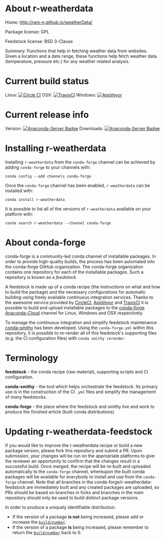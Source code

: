 About r-weatherdata
===================

Home: http://ram-n.github.io/weatherData/

Package license: GPL

Feedstock license: BSD 3-Clause

Summary: Functions that help in fetching weather data from websites. Given a location and a date range, these functions help fetch weather data (temperature, pressure etc.) for any weather related analysis.



Current build status
====================

Linux: [![Circle CI](https://circleci.com/gh/conda-forge/r-weatherdata-feedstock.svg?style=shield)](https://circleci.com/gh/conda-forge/r-weatherdata-feedstock)
OSX: [![TravisCI](https://travis-ci.org/conda-forge/r-weatherdata-feedstock.svg?branch=master)](https://travis-ci.org/conda-forge/r-weatherdata-feedstock)
Windows: [![AppVeyor](https://ci.appveyor.com/api/projects/status/github/conda-forge/r-weatherdata-feedstock?svg=True)](https://ci.appveyor.com/project/conda-forge/r-weatherdata-feedstock/branch/master)

Current release info
====================
Version: [![Anaconda-Server Badge](https://anaconda.org/conda-forge/r-weatherdata/badges/version.svg)](https://anaconda.org/conda-forge/r-weatherdata)
Downloads: [![Anaconda-Server Badge](https://anaconda.org/conda-forge/r-weatherdata/badges/downloads.svg)](https://anaconda.org/conda-forge/r-weatherdata)

Installing r-weatherdata
========================

Installing `r-weatherdata` from the `conda-forge` channel can be achieved by adding `conda-forge` to your channels with:

```
conda config --add channels conda-forge
```

Once the `conda-forge` channel has been enabled, `r-weatherdata` can be installed with:

```
conda install r-weatherdata
```

It is possible to list all of the versions of `r-weatherdata` available on your platform with:

```
conda search r-weatherdata --channel conda-forge
```


About conda-forge
=================

conda-forge is a community-led conda channel of installable packages.
In order to provide high-quality builds, the process has been automated into the
conda-forge GitHub organization. The conda-forge organization contains one repository
for each of the installable packages. Such a repository is known as a *feedstock*.

A feedstock is made up of a conda recipe (the instructions on what and how to build
the package) and the necessary configurations for automatic building using freely
available continuous integration services. Thanks to the awesome service provided by
[CircleCI](https://circleci.com/), [AppVeyor](http://www.appveyor.com/)
and [TravisCI](https://travis-ci.org/) it is possible to build and upload installable
packages to the [conda-forge](https://anaconda.org/conda-forge)
[Anaconda-Cloud](http://docs.anaconda.org/) channel for Linux, Windows and OSX respectively.

To manage the continuous integration and simplify feedstock maintenance
[conda-smithy](http://github.com/conda-forge/conda-smithy) has been developed.
Using the ``conda-forge.yml`` within this repository, it is possible to re-render all of
this feedstock's supporting files (e.g. the CI configuration files) with ``conda smithy rerender``.


Terminology
===========

**feedstock** - the conda recipe (raw material), supporting scripts and CI configuration.

**conda-smithy** - the tool which helps orchestrate the feedstock.
                   Its primary use is in the construction of the CI ``.yml`` files
                   and simplify the management of *many* feedstocks.

**conda-forge** - the place where the feedstock and smithy live and work to
                  produce the finished article (built conda distributions)


Updating r-weatherdata-feedstock
================================

If you would like to improve the r-weatherdata recipe or build a new
package version, please fork this repository and submit a PR. Upon submission,
your changes will be run on the appropriate platforms to give the reviewer an
opportunity to confirm that the changes result in a successful build. Once
merged, the recipe will be re-built and uploaded automatically to the
`conda-forge` channel, whereupon the built conda packages will be available for
everybody to install and use from the `conda-forge` channel.
Note that all branches in the conda-forge/r-weatherdata-feedstock are
immediately built and any created packages are uploaded, so PRs should be based
on branches in forks and branches in the main repository should only be used to
build distinct package versions.

In order to produce a uniquely identifiable distribution:
 * If the version of a package **is not** being increased, please add or increase
   the [``build/number``](http://conda.pydata.org/docs/building/meta-yaml.html#build-number-and-string).
 * If the version of a package **is** being increased, please remember to return
   the [``build/number``](http://conda.pydata.org/docs/building/meta-yaml.html#build-number-and-string)
   back to 0.
